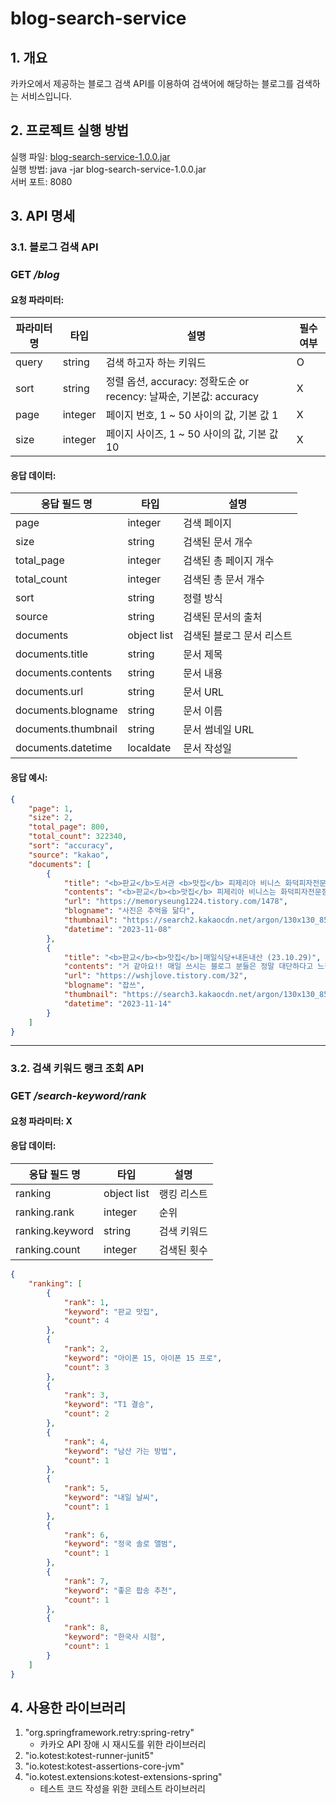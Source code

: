 # blog-search-service

## 1. 개요

카카오에서 제공하는 블로그 검색 API를 이용하여 검색어에 해당하는 블로그를 검색하는 서비스입니다.

## 2. 프로젝트 실행 방법

실행
파일: [blog-search-service-1.0.0.jar](https://github.com/WonHyeongCho/blog-search-service/blob/main/output/blog-search-service-1.0.0.jar)   
실행 방법: java -jar blog-search-service-1.0.0.jar   
서버 포트: 8080

## 3. API 명세

### 3.1. 블로그 검색 API

### GET _/blog_

#### 요청 파라미터:

| 파라미터명 | 타입      | 설명                                                   | 필수여부 |
|-------|---------|------------------------------------------------------|------|
| query | string  | 검색 하고자 하는 키워드                                        | O    |
| sort  | string  | 정렬 옵션, accuracy: 정확도순 or recency: 날짜순, 기본값: accuracy | X    |
| page  | integer | 페이지 번호, 1 ~ 50 사이의 값, 기본 값 1                         | X    |
| size  | integer | 페이지 사이즈, 1 ~ 50 사이의 값, 기본 값 10                       | X    |

#### 응답 데이터:

| 응답 필드 명             | 타입          | 설명             |
|---------------------|-------------|----------------|
| page                | integer     | 검색 페이지         |
| size                | string      | 검색된 문서 개수      |
| total_page          | integer     | 검색된 총 페이지 개수   |
| total_count         | integer     | 검색된 총 문서 개수    |
| sort                | string      | 정렬 방식          |
| source              | string      | 검색된 문서의 출처     |
| documents           | object list | 검색된 블로그 문서 리스트 |
| documents.title     | string      | 문서 제목          |
| documents.contents  | string      | 문서 내용          |
| documents.url       | string      | 문서 URL         |
| documents.blogname  | string      | 문서 이름          |
| documents.thumbnail | string      | 문서 썸네일 URL     |
| documents.datetime  | localdate   | 문서 작성일         |

#### 응답 예시:

```json
{
    "page": 1,
    "size": 2,
    "total_page": 800,
    "total_count": 322340,
    "sort": "accuracy",
    "source": "kakao",
    "documents": [
        {
            "title": "<b>판교</b>도서관 <b>맛집</b> 피제리아 비니스 화덕피자전문점 후기",
            "contents": "<b>판교</b><b>맛집</b> 피제리아 비니스는 화덕피자전문점입니다. 저희가 육아휴직이라서 평일 점심에 갔는데요. 이렇게 여유 있는 사람들이 많구나 싶을 정도로 <b>판교</b>도서관 <b>맛집</b> 피제리아 비니스 홀이 꽉 찼네요. 한 테이블이 있어서 입장할 수 있었습니다. 늘 도미노피자, 피자헛 등 집에서 배달해 먹는 피자만 먹다가 이탈리아...",
            "url": "https://memoryseung1224.tistory.com/1478",
            "blogname": "사진은 추억을 닮다",
            "thumbnail": "https://search2.kakaocdn.net/argon/130x130_85_c/7Ls9PF44n9s",
            "datetime": "2023-11-08"
        },
        {
            "title": "<b>판교</b><b>맛집</b>|매일식당+내돈내산 (23.10.29)",
            "contents": "거 같아요!! 매일 쓰시는 블로그 분들은 정말 대단하다고 느낍니다... 저도 최대한 글 많이 쓰고 많은 정보를 전달드리겠습니다. 오늘은 <b>판교</b>역 근처에 위치하고 있는 <b>판교</b><b>맛집</b> 매일식당 에 방문 및 알아보려고 합니다. 사전 평은 여러번 가는 음식점이지만, 김치가 변경되어서 아쉽다... <b>판교</b>의 <b>맛집</b>인 <b>판교</b>매일식당...",
            "url": "https://wshjlove.tistory.com/32",
            "blogname": "잡쓰",
            "thumbnail": "https://search3.kakaocdn.net/argon/130x130_85_c/9vphSziaxph",
            "datetime": "2023-11-14"
        }
    ]
}
```

***

### 3.2. 검색 키워드 랭크 조회 API

### GET _/search-keyword/rank_

#### 요청 파라미터: X

#### 응답 데이터:

| 응답 필드 명         | 타입          | 설명     |
|-----------------|-------------|--------|
| ranking         | object list | 랭킹 리스트 |
| ranking.rank    | integer     | 순위     |
| ranking.keyword | string      | 검색 키워드 |
| ranking.count   | integer     | 검색된 횟수 |

```json
{
    "ranking": [
        {
            "rank": 1,
            "keyword": "판교 맛집",
            "count": 4
        },
        {
            "rank": 2,
            "keyword": "아이폰 15, 아이폰 15 프로",
            "count": 3
        },
        {
            "rank": 3,
            "keyword": "T1 결승",
            "count": 2
        },
        {
            "rank": 4,
            "keyword": "남산 가는 방법",
            "count": 1
        },
        {
            "rank": 5,
            "keyword": "내일 날씨",
            "count": 1
        },
        {
            "rank": 6,
            "keyword": "정국 솔로 앨범",
            "count": 1
        },
        {
            "rank": 7,
            "keyword": "좋은 팝송 추천",
            "count": 1
        },
        {
            "rank": 8,
            "keyword": "한국사 시험",
            "count": 1
        }
    ]
}
```

## 4. 사용한 라이브러리

1. "org.springframework.retry:spring-retry"
    - 카카오 API 장애 시 재시도를 위한 라이브러리
2. "io.kotest:kotest-runner-junit5"
3. "io.kotest:kotest-assertions-core-jvm"
4. "io.kotest.extensions:kotest-extensions-spring"
    - 테스트 코드 작성을 위한 코테스트 라이브러리


